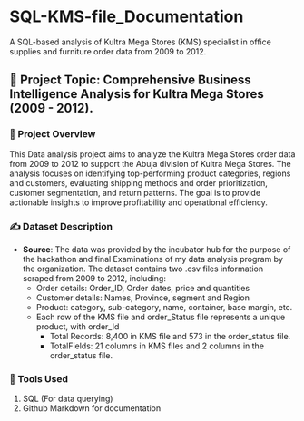 # SQL-KMS-file_Documentation

A SQL-based analysis of Kultra Mega Stores (KMS) specialist in office supplies and furniture order data from 2009 to 2012.

## 📖 Project Topic: Comprehensive Business Intelligence Analysis for Kultra Mega Stores (2009 - 2012).


### 🔭 Project Overview

This Data analysis project aims to analyze the Kultra Mega Stores order data from 2009 to 2012 to support the Abuja division of Kultra Mega Stores. The analysis focuses on identifying top-performing product categories, regions and customers, evaluating shipping methods and order prioritization, customer segmentation, and return patterns. The goal is to provide actionable insights to improve profitability and operational efficiency. 


### ✍️ Dataset Description
- **Source**: The data was provided by the incubator hub for the purpose of the hackathon and final Examinations of my data analysis program by the organization. The dataset contains two .csv files information scraped from 2009 to 2012, including: 
   - Order details: Order_ID, Order dates, price and quantities 
   - Customer details: Names, Province, segment and Region
   - Product: category, sub-category, name, container, base margin, etc.
   - Each row of the KMS file and order_Status file represents a unique product, with order_Id
     - Total Records: 8,400 in KMS file and 573 in the order_status file.
     - TotalFields: 21 columns in KMS files and 2 columns in the order_status file.

 ### 🧰 Tools Used
   1. SQL (For data querying)
   2. Github Markdown for documentation

